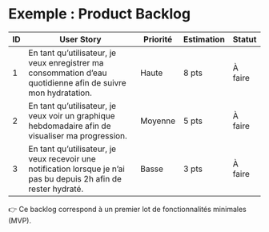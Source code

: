 # Exemple : Product Backlog  

| ID | User Story | Priorité | Estimation | Statut |
|----|------------|----------|------------|--------|
| 1  | En tant qu’utilisateur, je veux enregistrer ma consommation d’eau quotidienne afin de suivre mon hydratation. | Haute | 8 pts | À faire |
| 2  | En tant qu’utilisateur, je veux voir un graphique hebdomadaire afin de visualiser ma progression. | Moyenne | 5 pts | À faire |
| 3  | En tant qu’utilisateur, je veux recevoir une notification lorsque je n’ai pas bu depuis 2h afin de rester hydraté. | Basse | 3 pts | À faire |

👉 Ce backlog correspond à un premier lot de fonctionnalités minimales (MVP).  
